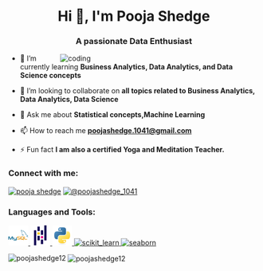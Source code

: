 <h1 align="center">Hi 👋, I'm Pooja Shedge</h1>
<h3 align="center">A passionate Data Enthusiast</h3>
<img align = "Right" alt ="coding" width ="400" src = "![image](https://github.com/poojashedge12/Pooja-Shedge/assets/110235823/8003bca3-4721-4fa8-8269-066bfbb3285f)
">

- 🌱 I’m currently learning **Business Analytics, Data Analytics, and Data Science concepts**

- 👯 I’m looking to collaborate on **all topics related to Business Analytics, Data Analytics, Data Science**

- 💬 Ask me about **Statistical concepts,Machine Learning**

- 📫 How to reach me **poojashedge.1041@gmail.com**

- ⚡ Fun fact **I am also a certified Yoga and Meditation Teacher.**

<h3 align="left">Connect with me:</h3>
<p align="left">
<a href="https://linkedin.com/in/pooja shedge" target="blank"><img align="center" src="https://raw.githubusercontent.com/rahuldkjain/github-profile-readme-generator/master/src/images/icons/Social/linked-in-alt.svg" alt="pooja shedge" height="30" width="40" /></a>
<a href="https://www.hackerrank.com/@poojashedge_1041" target="blank"><img align="center" src="https://raw.githubusercontent.com/rahuldkjain/github-profile-readme-generator/master/src/images/icons/Social/hackerrank.svg" alt="@poojashedge_1041" height="30" width="40" /></a>
</p>

<h3 align="left">Languages and Tools:</h3>
<p align="left"> <a href="https://www.mysql.com/" target="_blank" rel="noreferrer"> <img src="https://raw.githubusercontent.com/devicons/devicon/master/icons/mysql/mysql-original-wordmark.svg" alt="mysql" width="40" height="40"/> </a> <a href="https://pandas.pydata.org/" target="_blank" rel="noreferrer"> <img src="https://raw.githubusercontent.com/devicons/devicon/2ae2a900d2f041da66e950e4d48052658d850630/icons/pandas/pandas-original.svg" alt="pandas" width="40" height="40"/> </a> <a href="https://www.python.org" target="_blank" rel="noreferrer"> <img src="https://raw.githubusercontent.com/devicons/devicon/master/icons/python/python-original.svg" alt="python" width="40" height="40"/> </a> <a href="https://scikit-learn.org/" target="_blank" rel="noreferrer"> <img src="https://upload.wikimedia.org/wikipedia/commons/0/05/Scikit_learn_logo_small.svg" alt="scikit_learn" width="40" height="40"/> </a> <a href="https://seaborn.pydata.org/" target="_blank" rel="noreferrer"> <img src="https://seaborn.pydata.org/_images/logo-mark-lightbg.svg" alt="seaborn" width="40" height="40"/> </a> </p>

<p><img align="left" src="https://github-readme-stats.vercel.app/api/top-langs?username=poojashedge12&show_icons=true&locale=en&layout=compact" alt="poojashedge12" /></p>

<p>&nbsp;<img align="center" src="https://github-readme-stats.vercel.app/api?username=poojashedge12&show_icons=true&locale=en" alt="poojashedge12" /></p>
